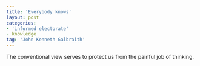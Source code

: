 ```yaml
---
title: 'Everybody knows'
layout: post
categories:
- 'informed electorate'
- knowledge
tag: 'John Kenneth Galbraith'
---
```


The conventional view serves to protect us from the painful job of thinking.